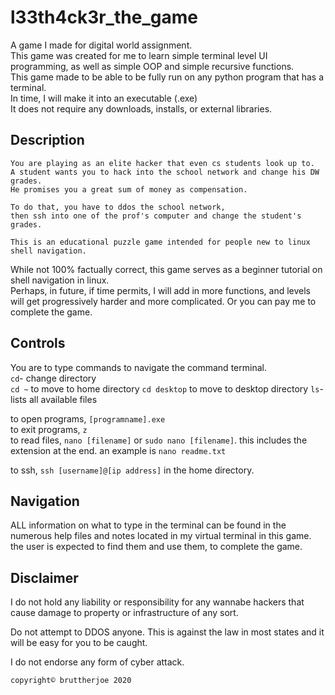 # l33th4ck3r_the_game
A game I made for digital world assignment.  
This game was created for me to learn simple terminal level UI programming, as well as simple OOP and simple recursive functions.  
This game made to be able to be fully run on any python program that has a terminal.  
In time, I will make it into an executable (.exe)  
It does not require any downloads, installs, or external libraries.  
  
  ## Description
```
You are playing as an elite hacker that even cs students look up to.  
A student wants you to hack into the school network and change his DW grades.  
He promises you a great sum of money as compensation.  
  
To do that, you have to ddos the school network,  
then ssh into one of the prof's computer and change the student's grades.
```  
  
  `This is an educational puzzle game intended for people new to linux shell navigation.`
  
While not 100% factually correct, this game serves as a beginner tutorial on shell navigation in linux.  
Perhaps, in future, if time permits, I will add in more functions, and levels will get progressively harder and more complicated. Or you can pay me to complete the game.
  
## Controls  
You are to type commands to navigate the command terminal.  
`cd`- change directory  
  `cd ~` to move to home directory
  `cd desktop` to move to desktop directory
`ls`- lists all available files  
  
  to open programs, `[programname].exe`  
  to exit programs, `z`  
  to read files, `nano [filename]`  or `sudo nano [filename]`. this includes the extension at the end.
  an example is `nano readme.txt`
  
  to ssh, `ssh [username]@[ip address]` in the home directory.
  
  ## Navigation
  ALL information on what to type in the terminal can be found in the numerous help files and notes located in my virtual terminal in this game. the user is expected to find them and use them, to complete the game.
  

## Disclaimer
I do not hold any liability or responsibility for any wannabe hackers that cause damage to property or infrastructure of any sort.  
  
  Do not attempt to DDOS anyone. This is against the law in most states and it will be easy for you to be caught.  
  
  I do not endorse any form of cyber attack.
  
`copyright© bruttherjoe 2020`
